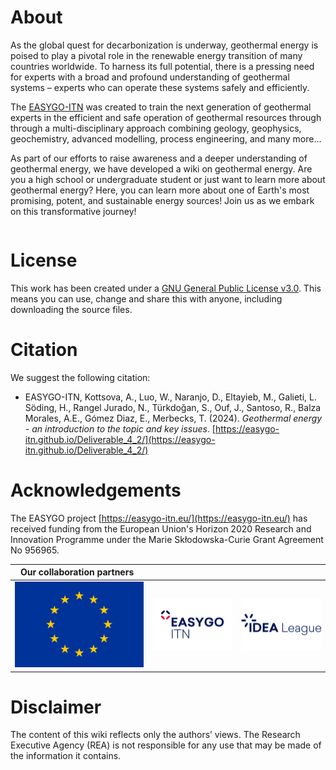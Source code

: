 # About

As the global quest for decarbonization is underway, geothermal energy is poised to play a pivotal role in the 
renewable energy transition of many countries worldwide. To harness its full potential, there is a pressing need for 
experts with a broad and profound understanding of geothermal systems – experts who can operate these systems safely 
and efficiently.

The [EASYGO-ITN](https://easygo-itn.eu/) was created to train the next generation of geothermal experts in the 
efficient and safe operation of geothermal resources through through a multi-disciplinary approach combining geology, 
geophysics, geochemistry, advanced modelling, process engineering, and many more... 

As part of our efforts to raise awareness and a deeper understanding of geothermal energy, we have developed a wiki on 
geothermal energy. Are you a high school or undergraduate student or just want to learn more about geothermal energy? 
Here, you can learn more about one of Earth's most promising, potent, and sustainable energy sources! Join us as we 
embark on this transformative journey!

```{tableofcontents}
```

# License
This work has been created under a [GNU General Public License v3.0](https://www.gnu.org/licenses/gpl-3.0.en.html). This
means you can use, change and share this with anyone, including downloading the source files.

# Citation
We suggest the following citation:
* EASYGO-ITN, Kottsova, A., Luo, W., Naranjo, D., Eltayieb, M., Galieti, L. Söding, H., Rangel Jurado, N., Türkdoğan, S., Ouf, J., Santoso, R., Balza Morales, A.E., Gómez Diaz, E., Merbecks, T. (2024). *Geothermal energy - an introduction to the topic and key issues*. [https://easygo-itn.github.io/Deliverable_4_2/](https://easygo-itn.github.io/Deliverable_4_2/)



# Acknowledgements

The EASYGO project [https://easygo-itn.eu/](https://easygo-itn.eu/) has received funding from the European Union's Horizon 2020 Research and 
Innovation Programme under the Marie Skłodowska-Curie Grant Agreement No 956965.


| Our collaboration partners` `                                  | `                  `                    | `                  `                         |
|----------------------------------------------------------------|--------------------------------------------------|---------------------------------------------------------|
| ![European Union](../GeothermalEnergy/Logos/EuropeanUnion.png) | ![EASYGO-ITN](../GeothermalEnergy/Logos/EASYGO.png) | ![IdeaLeague](../GeothermalEnergy/Logos/IdeaLeague.png) |

# Disclaimer

The content of this wiki reflects only the authors’ views. The Research Executive Agency (REA) is not responsible for 
any use that may be made of the information it contains. 


